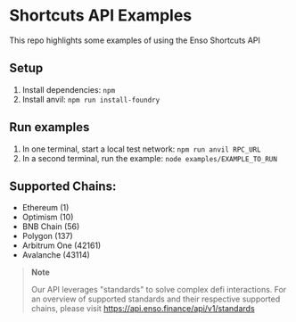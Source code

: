 # Shortcuts API Examples

This repo highlights some examples of using the Enso Shortcuts API

## Setup

1. Install dependencies: `npm`
2. Install anvil: `npm run install-foundry`

## Run examples

1. In one terminal, start a local test network: `npm run anvil RPC_URL`
2. In a second terminal, run the example: `node examples/EXAMPLE_TO_RUN`

## Supported Chains:

- Ethereum (1)
- Optimism (10)
- BNB Chain (56)
- Polygon (137)
- Arbitrum One (42161)
- Avalanche (43114)

> **Note**
> 
> Our API leverages "standards" to solve complex defi interactions. For an overview of supported standards and their respective supported chains, please visit https://api.enso.finance/api/v1/standards